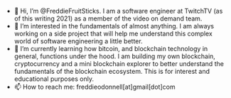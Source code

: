 - 👋 Hi, I’m @FreddieFruitSticks. I am a software engineer at TwitchTV (as of this writing 2021) as a member of the video on demand team.
- 👀 I’m interested in the fundamentals of almost anything. I am always working on a side project that will help me understand this complex world of software engineering a little better.
- 🌱 I’m currently learning how bitcoin, and blockchain technology in general, functions under the hood. 
I am building my own blockchain, cryptocurrency and a mini blockchain explorer to better understand the fundamentals of the blockchain ecosystem. This is for interest and educational purposes only.
- 📫 How to reach me: freddieodonnell[at]gmail[dot]com

<!---
FreddieFruitSticks/FreddieFruitSticks is a ✨ special ✨ repository because its `README.md` (this file) appears on your GitHub profile.
You can click the Preview link to take a look at your changes.
--->
